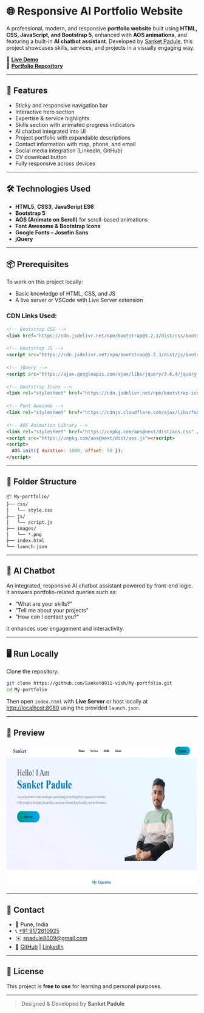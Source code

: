 
# 🌐 Responsive AI Portfolio Website

A professional, modern, and responsive **portfolio website** built using **HTML, CSS, JavaScript, and Bootstrap 5**, enhanced with **AOS animations**, and featuring a built-in **AI chatbot assistant**. Developed by [Sanket Padule](https://github.com/Sanket0911-vish), this project showcases skills, services, and projects in a visually engaging way.

🔗 [**Live Demo**](https://your-deployed-link.com)  
📂 [**Portfolio Repository**](https://github.com/Sanket0911-vish/My-portfolio)

---

## 🚀 Features

- Sticky and responsive navigation bar
- Interactive hero section
- Expertise & service highlights
- Skills section with animated progress indicators
- AI chatbot integrated into UI
- Project portfolio with expandable descriptions
- Contact information with map, phone, and email
- Social media integration (LinkedIn, GitHub)
- CV download button
- Fully responsive across devices

---

## 🛠️ Technologies Used

- **HTML5**, **CSS3**, **JavaScript ES6**
- **Bootstrap 5**
- **AOS (Animate on Scroll)** for scroll-based animations
- **Font Awesome & Bootstrap Icons**
- **Google Fonts – Josefin Sans**
- **jQuery**

---

## 📦 Prerequisites

To work on this project locally:

- Basic knowledge of HTML, CSS, and JS
- A live server or VSCode with Live Server extension

### CDN Links Used:

```html
<!-- Bootstrap CSS -->
<link href="https://cdn.jsdelivr.net/npm/bootstrap@5.2.3/dist/css/bootstrap.min.css" rel="stylesheet" />

<!-- Bootstrap JS -->
<script src="https://cdn.jsdelivr.net/npm/bootstrap@5.2.3/dist/js/bootstrap.bundle.min.js"></script>

<!-- jQuery -->
<script src="https://ajax.googleapis.com/ajax/libs/jquery/3.6.4/jquery.min.js"></script>

<!-- Bootstrap Icons -->
<link rel="stylesheet" href="https://cdn.jsdelivr.net/npm/bootstrap-icons@1.10.4/font/bootstrap-icons.css" />

<!-- Font Awesome -->
<link rel="stylesheet" href="https://cdnjs.cloudflare.com/ajax/libs/font-awesome/6.4.2/css/all.min.css">

<!-- AOS Animation Library -->
<link rel="stylesheet" href="https://unpkg.com/aos@next/dist/aos.css" />
<script src="https://unpkg.com/aos@next/dist/aos.js"></script>
<script>
  AOS.init({ duration: 1000, offset: 50 });
</script>
```

---

## 📁 Folder Structure

```
📦 My-portfolio/
├── css/
│   └── style.css
├── js/
│   └── script.js
├── images/
│   └── *.png
├── index.html
└── launch.json
```

---

## 🧠 AI Chatbot

An integrated, responsive AI chatbot assistant powered by front-end logic. It answers portfolio-related queries such as:

- "What are your skills?"
- "Tell me about your projects"
- "How can I contact you?"

It enhances user engagement and interactivity.

---

## 🖥️ Run Locally

Clone the repository:

```bash
git clone https://github.com/Sanket0911-vish/My-portfolio.git
cd My-portfolio
```

Then open `index.html` with **Live Server** or host locally at [http://localhost:8080](http://localhost:8080) using the provided `launch.json`.

---

## 📸 Preview

![Preview](images/personal%20portfolio.png)

---

## 📧 Contact

- 📍 Pune, India  
- 📞 [+91 9172810925](tel:+919172810925)  
- ✉️ [spadule8009@gmail.com](mailto:spadule8009@gmail.com)  
- 🔗 [GitHub](https://github.com/Sanket0911-vish) | [LinkedIn](http://linkedin.com/in/sanket-padule-46216b179)

---

## 📄 License

This project is **free to use** for learning and personal purposes.

---

> Designed & Developed by **Sanket Padule**

